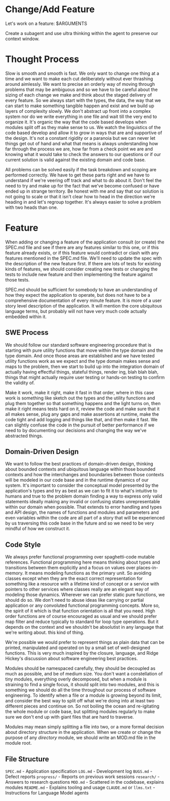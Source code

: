 # Change/Add Feature

Let's work on a feature: $ARGUMENTS

Create a subagent and use ultra thinking within the agent to preserve our context window.

# Thought Process

Slow is smooth and smooth is fast. We only want to change one thing at a time and we want to make each cut deliberately without ever thrashing around aimlessly. We want to precise an orderly way of moving through problems that may be ambiguous and so we have to be careful about the sizing of each change we make and think about the staged delivery of every feature. So we always start with the types, the data, the way that we can start to make something tangible happen and exist and we build up layers of complexity slowly. We don't abstract up front into a complex system nor do we write everything in one file and wait till the very end to organize it. It's organic the way that the code based develops when modules split off as they make sense to us. We watch the linguistics of the code based develop and allow it to grow in ways that are and supportive of the design. It's not a constant rigidity or a paranoia but we can never let things get out of hand and what that means is always understanding how far through the process we are, how far from a check point we are and knowing what it would take to check the answers to our questions or if our current solution is valid against the existing domain and code base.

All problems can be solved easily if the task breakdown and scoping are performed correctly. We have to get these parts right and we have to understand if we're veering off track and what to do about it. Don't feel the need to try and make up for the fact that we've become confused or have ended up in strange territory. Be honest with me and say that our solution is not going to scale or that it isn't clear how to head in the direction we're heading in and let's regroup together. It's always easier to solve a problem with two heads than one.

# Feature

When adding or changing a feature of the application consult (or create) the SPEC.md file and see if there are any features similar to this one, or if this feature already exists, or if this feature would contradict or clash with any features mentioned in the SPEC.md file. We'll need to update the spec with the description of the new feature first. If there are lots of tests for existing kinds of features, we should consider creating new tests or changing the tests to include new feature and then implementing the feature against those tests.

SPEC.md should be sufficient for somebody to have an understanding of how they expect the application to operate, but does not have to be a comprehensive documentation of every minute feature. It is more of a user story level description of the application. It will mention the core ubiquitous language terms, but probably will not have very much code actually embedded within it.

## SWE Process

We should follow our standard software engineering procedure that is starting with pure utility functions that move within the type domain and the type domain. And once those areas are established and we have tested utility functions work as we expect and the type domain makes sense and maps to the problem, then we start to build up into the integration domain of actually having effectful things, stateful things, render ing, blah blah blah, things that might actually require user testing or hands-on testing to confirm the validity of.

Make it work, make it right, make it fast in that order, where in this case work is something like sketch out the types and the utility functions and plug them together so that something happens and the light turns on, then make it right means tests hard on it, review the code and make sure that it all makes sense, plug any gaps and make assertions at runtime, make the code tight and add logging and things like that, and then make it fast. We can slightly confuse the code in the pursuit of better performance if we need to by documenting our decisions and changing the way we've abstracted things.

## Domain-Driven Design

We want to follow the best practices of domain-driven design, thinking about bounded contexts and ubiquitous language within those bounded contexts and how the interchanges and boundaries between those contexts will be modeled in our code base and in the runtime dynamics of our system. It's important to consider the conceptual model presented by the application's types and try as best as we can to fit it to what's intuitive to humans and true to the problem domain finding a way to express only valid statements ideally making any invalid or confusing states unrepresentable within our domain when possible. That extends to error handling and types and API design, the names of functions and modules and parameters and even variables within the code are all part of a story that will be experienced by us traversing this code base in the future and so we need to be very mindful of how we construct it.

## Code Style

We always prefer functional programming over spaghetti-code mutable references. Functional programming here means thinking about types and transitions between them explicitly and a focus on values over places-in-memory. It means modeling functions as the primary unit. So avoiding classes except when they are the exact correct representation for something like a resource with a lifetime kind of concept or a service with pointers to other services where classes really are an elegant way of modeling those dynamics. Wherever we can prefer static pure functions, we should do so. We don't need to abuse ideas like carrying or partial application or any convoluted functional programming concepts. More so, the spirit of it which is that function orientation is all that you need. High order functions are of course encouraged as usual and we should prefer map filter and reduce typically to standard for loop type operations. But it depends on the context and we shouldn't be absolutist in any language that we're writing about. this kind of thing.

We're possible we would prefer to represent things as plain data that can be printed, manipulated and operated on by a small set of well-designed functions. This is very much inspired by the closure, language, and Ridge Hickey's discussion about software engineering best practices.

Modules should be namespaced carefully, they should be decoupled as much as possible, and be of medium size. You don't want a constellation of tiny modules, everything overly decomposed, but when a module is straining to find a single focus, it should split into two modules, and this is something we should do all the time throughout our process of software engineering. To identify when a file or a module is growing beyond its limit, and consider the best way to split off what we're doing into at least two different pieces and continue on. So not boiling the ocean and re-igitating the whole module or code base, but splitting modules regularly to make sure we don't end up with giant files that are hard to traverse.

Modules may mean simply splitting a file into two, or a more formal decision about directory structure in the application. When we create or change the purpose of any *directory* module, we should write an MOD.md file in the module root.

## File Structure

`SPEC.md` - Application specification
`LOG.md` - Development log
`BUGS.md` - Defect reports
`progress/` - Reports on previous work sessions
`research/` - Answers to research questions
`MOD.md` - Scattered in the codebase, explains modules
`README.md` - Explains tooling and usage
`CLAUDE.md` or `llms.txt` - Instructions for Language Model agents
